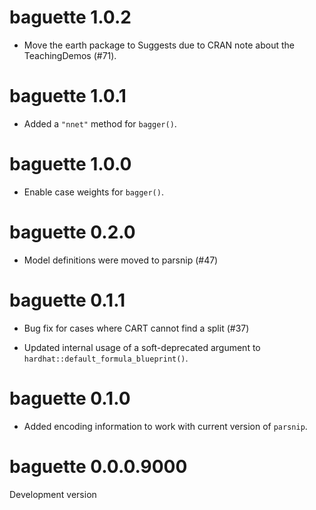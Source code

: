 # baguette 1.0.2

* Move the earth package to Suggests due to CRAN note about the TeachingDemos (#71).

# baguette 1.0.1

* Added a `"nnet"` method for `bagger()`. 

# baguette 1.0.0

* Enable case weights for `bagger()`. 

# baguette 0.2.0

* Model definitions were moved to parsnip (#47)

# baguette 0.1.1

* Bug fix for cases where CART cannot find a split (#37)

* Updated internal usage of a soft-deprecated argument to `hardhat::default_formula_blueprint()`.

# baguette 0.1.0

* Added encoding information to work with current version of `parsnip`. 

# baguette 0.0.0.9000

Development version


